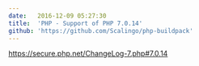```yaml
---
date:	2016-12-09 05:27:30
title:	'PHP - Support of PHP 7.0.14'
github: 'https://github.com/Scalingo/php-buildpack'
---
```


https://secure.php.net/ChangeLog-7.php#7.0.14
